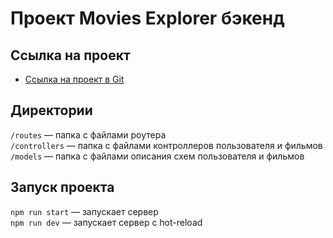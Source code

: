 # Проект Movies Explorer бэкенд
## Ссылка на проект

* [Ссылка на проект в Git](https://github.com/AleksandraValts/movies-explorer-api)

## Директории

`/routes` — папка с файлами роутера  
`/controllers` — папка с файлами контроллеров пользователя и фильмов  
`/models` — папка с файлами описания схем пользователя и фильмов

## Запуск проекта

`npm run start` — запускает сервер   
`npm run dev` — запускает сервер с hot-reload
